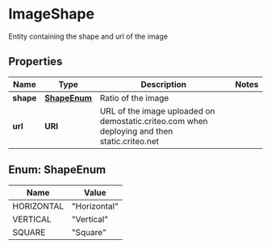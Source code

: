 

# ImageShape

Entity containing the shape and url of the image

## Properties

| Name | Type | Description | Notes |
|------------ | ------------- | ------------- | -------------|
|**shape** | [**ShapeEnum**](#ShapeEnum) | Ratio of the image |  |
|**url** | **URI** | URL of the image uploaded on demostatic.criteo.com when deploying and then static.criteo.net |  |



## Enum: ShapeEnum

| Name | Value |
|---- | -----|
| HORIZONTAL | &quot;Horizontal&quot; |
| VERTICAL | &quot;Vertical&quot; |
| SQUARE | &quot;Square&quot; |



